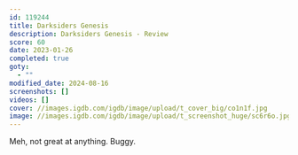 ```yaml
---
id: 119244
title: Darksiders Genesis
description: Darksiders Genesis - Review
score: 60
date: 2023-01-26
completed: true
goty:
  - ""
modified_date: 2024-08-16
screenshots: []
videos: []
cover: //images.igdb.com/igdb/image/upload/t_cover_big/co1n1f.jpg
image: //images.igdb.com/igdb/image/upload/t_screenshot_huge/sc6r6o.jpg
---
```

Meh, not great at anything. Buggy.